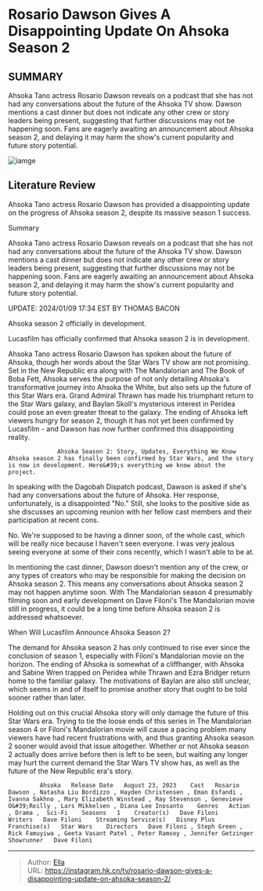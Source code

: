 # Rosario Dawson Gives A Disappointing Update On Ahsoka Season 2


## SUMMARY 



  Ahsoka Tano actress Rosario Dawson reveals on a podcast that she has not had any conversations about the future of the Ahsoka TV show.   Dawson mentions a cast dinner but does not indicate any other crew or story leaders being present, suggesting that further discussions may not be happening soon.   Fans are eagerly awaiting an announcement about Ahsoka season 2, and delaying it may harm the show&#39;s current popularity and future story potential.  

![iamge]()

## Literature Review
Ahsoka Tano actress Rosario Dawson has provided a disappointing update on the progress of Ahsoka season 2, despite its massive season 1 success.


Summary

  Ahsoka Tano actress Rosario Dawson reveals on a podcast that she has not had any conversations about the future of the Ahsoka TV show.   Dawson mentions a cast dinner but does not indicate any other crew or story leaders being present, suggesting that further discussions may not be happening soon.   Fans are eagerly awaiting an announcement about Ahsoka season 2, and delaying it may harm the show&#39;s current popularity and future story potential.  







UPDATE: 2024/01/09 17:34 EST BY THOMAS BACON


Ahsoka season 2 officially in development.


Lucasfilm has officially confirmed that Ahsoka season 2 is in development.







Ahsoka Tano actress Rosario Dawson has spoken about the future of Ahsoka, though her words about the Star Wars TV show are not promising. Set in the New Republic era along with The Mandalorian and The Book of Boba Fett, Ahsoka serves the purpose of not only detailing Ahsoka&#39;s transformative journey into Ahsoka the White, but also sets up the future of this Star Wars era. Grand Admiral Thrawn has made his triumphant return to the Star Wars galaxy, and Baylan Skoll&#39;s mysterious interest in Peridea could pose an even greater threat to the galaxy. The ending of Ahsoka left viewers hungry for season 2, though it has not yet been confirmed by Lucasfilm - and Dawson has now further confirmed this disappointing reality.

                  Ahsoka Season 2: Story, Updates, Everything We Know   Ahsoka season 2 has finally been confirmed by Star Wars, and the story is now in development. Here&#39;s everything we know about the project.    

In speaking with the Dagobah Dispatch podcast, Dawson is asked if she&#39;s had any conversations about the future of Ahsoka. Her response, unfortunately, is a disappointed &#34;No.&#34; Still, she looks to the positive side as she discusses an upcoming reunion with her fellow cast members and their participation at recent cons.





No. We&#39;re supposed to be having a dinner soon, of the whole cast, which will be really nice because I haven&#39;t seen everyone. I was very jealous seeing everyone at some of their cons recently, which I wasn&#39;t able to be at.


In mentioning the cast dinner, Dawson doesn&#39;t mention any of the crew, or any types of creators who may be responsible for making the decision on Ahsoka season 2. This means any conversations about Ahsoka season 2 may not happen anytime soon. With The Mandalorian season 4 presumably filming soon and early development on Dave Filoni&#39;s The Mandalorian movie still in progress, it could be a long time before Ahsoka season 2 is addressed whatsoever.


 When Will Lucasfilm Announce Ahsoka Season 2? 
          

The demand for Ahsoka season 2 has only continued to rise ever since the conclusion of season 1, especially with Filoni&#39;s Mandalorian movie on the horizon. The ending of Ahsoka is somewhat of a cliffhanger, with Ahsoka and Sabine Wren trapped on Peridea while Thrawn and Ezra Bridger return home to the familiar galaxy. The motivations of Baylan are also still unclear, which seems in and of itself to promise another story that ought to be told sooner rather than later.




Holding out on this crucial Ahsoka story will only damage the future of this Star Wars era. Trying to tie the loose ends of this series in The Mandalorian season 4 or Filoni&#39;s Mandalorian movie will cause a pacing problem many viewers have had recent frustrations with, and thus granting Ahsoka season 2 sooner would avoid that issue altogether. Whether or not Ahsoka season 2 actually does arrive before then is left to be seen, but waiting any longer may hurt the current demand the Star Wars TV show has, as well as the future of the New Republic era&#39;s story.

             Ahsoka   Release Date   August 23, 2023    Cast   Rosario Dawson , Natasha Liu Bordizzo , Hayden Christensen , Eman Esfandi , Ivanna Sakhno , Mary Elizabeth Winstead , Ray Stevenson , Genevieve O&#39;Reilly , Lars Mikkelsen , Diana Lee Inosanto    Genres   Action , Drama ,  Sci-Fi    Seasons   1    Creator(s)   Dave Filoni    Writers   Dave Filoni    Streaming Service(s)   Disney Plus    Franchise(s)   Star Wars    Directors   Dave Filoni , Steph Green , Rick Famuyiwa , Geeta Vasant Patel , Peter Ramsey , Jennifer Getzinger    Showrunner   Dave Filoni       



---

> Author: [Ella](https://instagram.hk.cn/)  
> URL: https://instagram.hk.cn/tv/rosario-dawson-gives-a-disappointing-update-on-ahsoka-season-2/  

